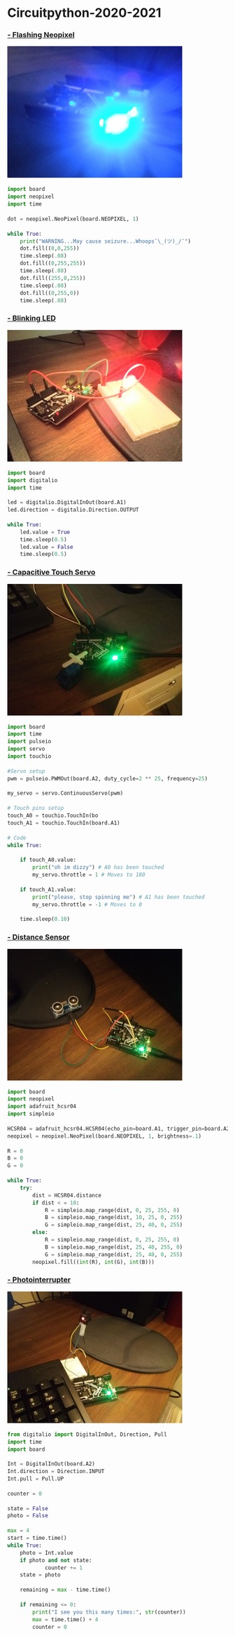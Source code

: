 # Circuitpython-2020-2021

### [- Flashing Neopixel](https://drive.google.com/file/d/1xIV4XPiyzVJbje4d3qKjFSIho8wrQyDN/view?usp=sharing)

<img src="IMG_20201130_134731~2.jpg?raw=true" width="400" height="300">

``` python
import board
import neopixel
import time

dot = neopixel.NeoPixel(board.NEOPIXEL, 1)

while True:
    print("WARNING...May cause seizure...Whoops¯\_(ツ)_/¯")
    dot.fill((0,0,255))
    time.sleep(.08)
    dot.fill((0,255,255))
    time.sleep(.08)
    dot.fill((255,0,255))
    time.sleep(.08)
    dot.fill((0,255,0))
    time.sleep(.08)  
```
### [- Blinking LED](https://drive.google.com/file/d/1xfdP2e0o15KPA65ubKCEXpOUFBuyUwMZ/view?usp=sharing)

<img src="IMG_20201124_115341~2.jpg?raw=true" width="400" height="300">

``` python
import board
import digitalio
import time
 
led = digitalio.DigitalInOut(board.A1)
led.direction = digitalio.Direction.OUTPUT
 
while True:
    led.value = True
    time.sleep(0.5)
    led.value = False
    time.sleep(0.5)  
```
### [- Capacitive Touch Servo](https://drive.google.com/file/d/1xRx4ZBBYFXx2lvASjYpLX9V4Qhr1xc2n/view?usp=sharing)

<img src="IMG_20201130_134047.jpg?raw=true" width="400" height="300">

``` python
import board
import time
import pulseio
import servo
import touchio

#Servo setup
pwm = pulseio.PWMOut(board.A2, duty_cycle=2 ** 25, frequency=25)

my_servo = servo.ContinuousServo(pwm)

# Touch pins setup
touch_A0 = touchio.TouchIn(bo
touch_A1 = touchio.TouchIn(board.A1)

# Code
while True:

    if touch_A0.value:
        print("oh im dizzy") # A0 has been touched
        my_servo.throttle = 1 # Moves to 180
       
    if touch_A1.value:
        print("please, stop spinning me") # A1 has been touched
        my_servo.throttle = -1 # Moves to 0

    time.sleep(0.10)
```

### [- Distance Sensor](https://drive.google.com/file/d/1xwy4iNiz7cOKDy6K5ZTevV009zKRLCnS/view?usp=sharing)

<img src="IMG_20201204_145331.jpg?raw=true" width="400" height="300">


``` python
import board
import neopixel
import adafruit_hcsr04
import simpleio

HCSR04 = adafruit_hcsr04.HCSR04(echo_pin=board.A1, trigger_pin=board.A2)
neopixel = neopixel.NeoPixel(board.NEOPIXEL, 1, brightness=.1)

R = 0
B = 0
G = 0

while True:
    try:
        dist = HCSR04.distance
        if dist < = 10:
            R = simpleio.map_range(dist, 0, 25, 255, 0)
            B = simpleio.map_range(dist, 10, 25, 0, 255)
            G = simpleio.map_range(dist, 25, 40, 0, 255)
        else:
            R = simpleio.map_range(dist, 0, 25, 255, 0)
            B = simpleio.map_range(dist, 25, 40, 255, 0)
            G = simpleio.map_range(dist, 25, 40, 0, 255)
        neopixel.fill((int(R), int(G), int(B)))
```

### [- Photointerrupter](https://drive.google.com/file/d/1zR5QSH5Q5MA70bo70wDd5sJEvBPeExNe/view?usp=sharing)

<img src="IMG_20201218_191443.jpg?raw=true" width="400" height="300">

``` python
from digitalio import DigitalInOut, Direction, Pull
import time
import board

Int = DigitalInOut(board.A2)
Int.direction = Direction.INPUT
Int.pull = Pull.UP

counter = 0

state = False
photo = False

max = 4
start = time.time()
while True:
    photo = Int.value
    if photo and not state:
            counter += 1
    state = photo

    remaining = max - time.time()

    if remaining <= 0:
        print("I see you this many times:", str(counter))
        max = time.time() + 4
        counter = 0
```
